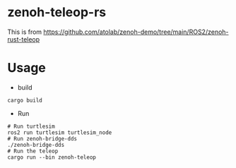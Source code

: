 # zenoh-teleop-rs

This is from https://github.com/atolab/zenoh-demo/tree/main/ROS2/zenoh-rust-teleop

# Usage

* build

```shell
cargo build 
```

* Run

```shell
# Run turtlesim
ros2 run turtlesim turtlesim_node
# Run zenoh-bridge-dds
./zenoh-bridge-dds
# Run the teleop
cargo run --bin zenoh-teleop
```

